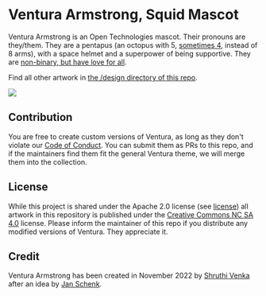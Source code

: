 # Ventura Armstrong, Squid Mascot
Ventura Armstrong is an Open Technologies mascot. Their pronouns are they/them. They are a pentapus (an octopus with 5, [sometimes 4](https://github.com/postman-open-technologies/ventura-armstrong/blob/main/designs/Ventura%20Armstrong%20Abled%20nobg.png), instead of 8 arms), with a space helmet and a superpower of being supportive. They are [non-binary, but have love for all](https://github.com/postman-open-technologies/ventura-armstrong/blob/main/designs/Ventura%20Armstrong%20Pride%20nobg.png).

Find all other artwork in [the /design directory of this repo](/designs/).

![](https://github.com/postman-open-technologies/ventura-armstrong/blob/main/designs/Ventura%20Armstrong%20bg.png)

## Contribution
You are free to create custom versions of Ventura, as long as they don't violate our [Code of Conduct](CODE_OF_CONDUCT.md). You can submit them as PRs to this repo, and if the maintainers find them fit the general Ventura theme, we will merge them into the collection.

## License
While this project is shared under the Apache 2.0 license (see [license](./LICENSE)) all artwork in this repository is published under the [Creative Commons NC SA 4.0](https://creativecommons.org/licenses/by-nc-sa/4.0/) license.
Please inform the maintainer of this repo if you distribute any modified versions of Ventura. They appreciate it.

## Credit
Ventura Armstrong has been created in November 2022 by [Shruthi Venka](https://www.linkedin.com/in/shruthivee/) after an idea by [Jan Schenk](https://github.com/jansche).

